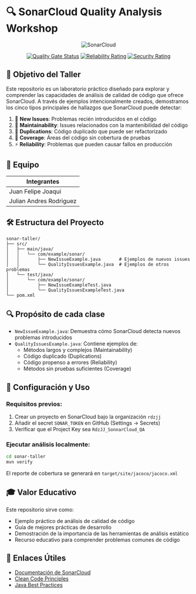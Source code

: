 # 🔍 SonarCloud Quality Analysis Workshop

<div align="center">

![SonarCloud](https://sonarcloud.io/images/project_badges/sonarcloud-white.svg)

[![Quality Gate Status](https://sonarcloud.io/api/project_badges/measure?project=RdzJJ_SonnarCloud_QA&metric=alert_status)](https://sonarcloud.io/summary/new_code?id=RdzJJ_SonnarCloud_QA)
[![Reliability Rating](https://sonarcloud.io/api/project_badges/measure?project=RdzJJ_SonnarCloud_QA&metric=reliability_rating)](https://sonarcloud.io/summary/new_code?id=RdzJJ_SonnarCloud_QA)
[![Security Rating](https://sonarcloud.io/api/project_badges/measure?project=RdzJJ_SonnarCloud_QA&metric=security_rating)](https://sonarcloud.io/summary/new_code?id=RdzJJ_SonnarCloud_QA)

</div>

## 🎯 Objetivo del Taller

Este repositorio es un laboratorio práctico diseñado para explorar y comprender las capacidades de análisis de calidad de código que ofrece SonarCloud. A través de ejemplos intencionalmente creados, demostramos los cinco tipos principales de hallazgos que SonarCloud puede detectar:

1. 🐛 **New Issues**: Problemas recién introducidos en el código
2. 🔧 **Maintainability**: Issues relacionados con la mantenibilidad del código
3. 📑 **Duplications**: Código duplicado que puede ser refactorizado
4. 🎯 **Coverage**: Áreas del código sin cobertura de pruebas
5. ⚡ **Reliability**: Problemas que pueden causar fallos en producción

## 👥 Equipo

| Integrantes |
|-------------|
| Juan Felipe Joaqui |
| Julian Andres Rodriguez |

## 🛠️ Estructura del Proyecto

```
sonar-taller/
├── src/
│   ├── main/java/
│   │   └── com/example/sonar/
│   │       ├── NewIssueExample.java       # Ejemplos de nuevos issues
│   │       └── QualityIssuesExample.java  # Ejemplos de otros problemas
│   └── test/java/
│       └── com/example/sonar/
│           ├── NewIssueExampleTest.java
│           └── QualityIssuesExampleTest.java
└── pom.xml
```

## 🔍 Propósito de cada clase

- `NewIssueExample.java`: Demuestra cómo SonarCloud detecta nuevos problemas introducidos
- `QualityIssuesExample.java`: Contiene ejemplos de:
  - Métodos largos y complejos (Maintainability)
  - Código duplicado (Duplications)
  - Código propenso a errores (Reliability)
  - Métodos sin pruebas suficientes (Coverage)

## 🚀 Configuración y Uso

### Requisitos previos:

1. Crear un proyecto en SonarCloud bajo la organización `rdzjj`
2. Añadir el secret `SONAR_TOKEN` en GitHub (Settings → Secrets)
3. Verificar que el Project Key sea `RdzJJ_SonnarCloud_QA`

### Ejecutar análisis localmente:

```bash
cd sonar-taller
mvn verify
```

El reporte de cobertura se generará en `target/site/jacoco/jacoco.xml`

## 🎓 Valor Educativo

Este repositorio sirve como:
- Ejemplo práctico de análisis de calidad de código
- Guía de mejores prácticas de desarrollo
- Demostración de la importancia de las herramientas de análisis estático
- Recurso educativo para comprender problemas comunes de código

## 🔗 Enlaces Útiles

- [Documentación de SonarCloud](https://docs.sonarcloud.io/)
- [Clean Code Principles](https://www.oreilly.com/library/view/clean-code-a/9780136083238/)
- [Java Best Practices](https://www.oracle.com/java/technologies/javase/codeconventions-contents.html)

